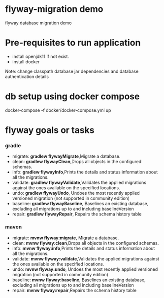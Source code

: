 # flyway-migration demo
flyway database migration demo
# Pre-requisites to run application
- install openjdk11 if not exist. 
- install docker
 
Note: change classpath database jar dependencies and database authentication details

# db setup using docker compose
docker-compose -f docker/docker-compose.yml up

# flyway goals or tasks
### gradle
- migrate: **gradlew flywayMigrate**,Migrate a database. 
- clean: **gradlew flywayClean**,Drops all objects in the configured schemas. 
- info: **gradlew flywayInfo**,Prints the details and status information about all the migrations. 
- validate: **gradlew flywayValidate**,Validates the applied migrations against the ones available on the specified locations. 
- undo: **gradlew flywayUndo**, Undoes the most recently applied versioned migration (not supported in community edition) 
- baseline: **gradlew flywayBaseline**, Baselines an existing database, excluding all migrations up to and including baselineVersion 
- repair:	**gradlew flywayRepair**, Repairs the schema history table 
### maven
- migrate: **mvnw flyway:migrate**, Migrate a database. 
- clean: **mvnw flyway:clean**,Drops all objects in the configured schemas. 
- info: **mvnw flyway:info**,Prints the details and status information about all the migrations. 
- validate: **mvnw flyway:validate**,Validates the applied migrations against the ones available on the specified locations. 
- undo: **mvnw flyway:undo**, Undoes the most recently applied versioned migration (not supported in community edition) 
- baseline: **mvnw flyway:baseline**, Baselines an existing database, excluding all migrations up to and including baselineVersion 
- repair:	**mvnw flyway:repair**,Repairs the schema history table 